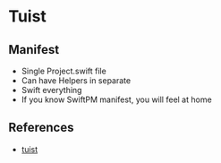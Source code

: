 # Tuist

## Manifest
- Single Project.swift file
- Can have Helpers in separate
- Swift everything
- If you know SwiftPM manifest, you will feel at home

## References
- [tuist](https://github.com/tuist/tuist)

